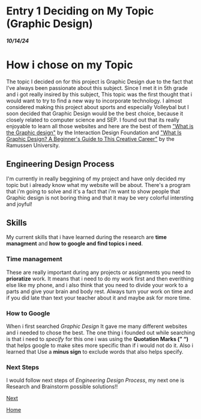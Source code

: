 # Entry 1 Deciding on My Topic (Graphic Design)
##### 10/14/24

# How i chose on my Topic
 The topic I decided on for this project is Graphic Design due to the fact that I’ve always been passionate about this subject. Since I met it in 5th grade and i got really insired by this subject, This topic was the first thought that i would want to try to find a new way to incorporate technology. I almost considered making this project about sports and especially Volleybal but I soon decided that Graphic Design would be the best choice, because it closely related to computer science and SEP. I found out that its really enjoyable to learn all those websites and here are the best of them ["What is the Graphic design"](https://www.interaction-design.org/literature/topics/graphic-design?srsltid=AfmBOooGdGl_hxuEWQctHmF2Lk40NwR-ytMFHQ8KRHTSNejMsEr3Dqlt) by the Interaction Design Foundation and ["What Is Graphic Design? A Beginner's Guide to This Creative Career"](https://www.rasmussen.edu/degrees/design/blog/what-is-graphic-design/) by the Ramussen University.
 

 ## Engineering Design Process

 I'm currently in really beggining of my project and have only decided my topic but i already know what my website will be about. There's a program that i'm going to solve and it's a fact that i'm want to show people that Graphic design is not boring thing and that it may be very colorful intersting and joyful!

 ## Skills

My current skills that i have learned during the research are **time managment** and **how to google and find topics i need**.

### Time management

These are really important during any projects or assignments you need to **prioratize** work. It means that i need to do my work first and then everithing else like my phone, and i also think that you need to divide your work to a parts and give your brain and body rest. Always turn your work on time and if you did late than text your teacher about it and maybe ask for more time.

### How to Google

When i first searched _Graphic Design_ It gave me many different websites and i needed to chose the best. The one thing i founded out while searching is that i need to _specify_ for this one i was using the **Quotation Marks (” “)**  that helps google to make sites more specific than if i would not do it. Also i learned that Use a **minus sign** to exclude words that also helps specify.

### Next Steps

I would follow next steps of _Engineering Design Process_, my next one is Research and Brainstorm possible solutions!!
 

[Next](entry02.md)

[Home](../README.md)
